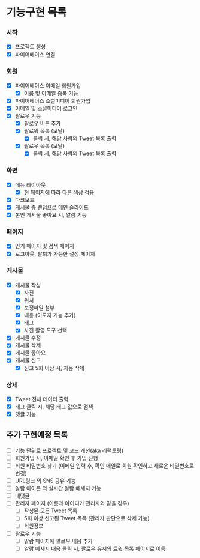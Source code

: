 # 기능구현 목록

### 시작
- [x] 프로젝트 생성
- [x] 파이어베이스 연결

### 회원
- [x] 파이어베이스 이메일 회원가입
    - [x] 이름 및 이메일 중복 기능
- [x] 파이어베이스 소셜미디어 회원가입
- [x] 이메일 및 소셜미디어 로그인
- [x] 팔로우 기능
    - [x] 팔로우 버튼 추가
    - [x] 팔로워 목록 (모달)
        - [x] 클릭 시, 해당 사람의 Tweet 목록 출력
    - [x] 팔로우 목록 (모달)
        - [x] 클릭 시, 해당 사람의 Tweet 목록 출력

### 화면
- [x] 메뉴 레이아웃
    - [x] 현 페이지에 따라 다른 색상 적용
- [x] 다크모드
- [x] 게시물 중 랜덤으로 메인 슬라이드
- [x] 본인 게시물 좋아요 시, 알람 기능

### 페이지
- [x] 인기 페이지 및 검색 페이지
- [x] 로그아웃, 탈퇴가 가능한 설정 페이지

### 게시물
- [x] 게시물 작성
    - [x] 사진
    - [x] 위치
    - [x] 보정파일 첨부
    - [x] 내용 (이모지 기능 추가)
    - [x] 태그
    - [x] 사진 촬영 도구 선택
- [x] 게시물 수정
- [x] 게시물 삭제
- [x] 게시물 좋아요
- [x] 게시물 신고
    - [x] 신고 5회 이상 시, 자동 삭제

### 상세
- [x] Tweet 전체 데이터 출력
- [x] 태그 클릭 시, 해당 태그 값으로 검색
- [x] 댓글 기능

## 추가 구현예정 목록
- [ ] 기능 단위로 프로젝트 및 코드 개선(aka 리팩토링)
- [ ] 회원가입 시, 이메일 확인 후 가입 진행
- [ ] 회원 비밀번호 찾기 (이메일 입력 후, 확인 메일로 회원 확인하고 새로운 비밀번호로 변경)
- [ ] URL링크 외 SNS 공유 기능
- [ ] 알람 아이콘 외 실시간 알람 메세지 기능
- [ ] 대댓글
- [ ] 관리자 페이지 (이름과 아이디가 관리자와 같을 경우)
    - [ ] 작성된 모든 Tweet 목록
    - [ ] 5회 이상 신고된 Tweet 목록 (관리자 판단으로 삭제 가능)
    - [ ] 회원정보
- [ ] 팔로우 기능
    - [ ] 알람 페이지에 팔로우 내용 추가
    - [ ] 알람 메세지 내용 클릭 시, 팔로우 유저의 트윗 목록 페이지로 이동